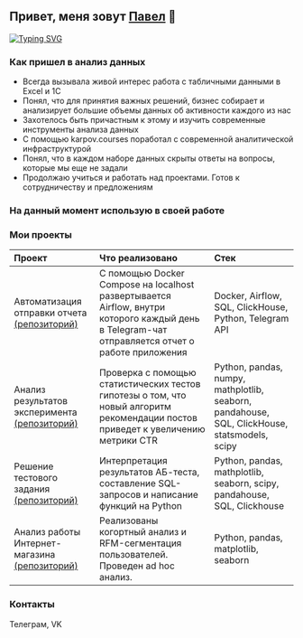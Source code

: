 ## Привет, меня зовут [Павел](t.me/marcus_vinicius_0) 👋
[![Typing SVG](https://readme-typing-svg.herokuapp.com?color=%2336BCF7&lines=Data+is+the+new+oil)](https://git.io/typing-svg)
### Как пришел в анализ данных
- Всегда вызывала живой интерес работа с табличными данными в Excel и 1С
- Понял, что для принятия важных решений, бизнес собирает и анализирует большие объемы данных об активности каждого из нас
- Захотелось быть причастным к этому и изучить современные инструменты анализа данных
- С помощью karpov.courses поработал с современной аналитической инфраструктурой
- Понял, что в каждом наборе данных скрыты ответы на вопросы, которые мы еще не задали
- Продолжаю учиться и работать над проектами. Готов к сотрудничеству и предложениям
### На данный момент использую в своей работе
### Мои проекты
| Проект | Что реализовано | Стек |
| :------------- | :------------- | :------------- |
| Автоматизация отправки отчета [(репозиторий)](https://github.com/cybermarcus/daily_report_bot)| С помощью Docker Compose на localhost развертывается Airflow, внутри которого каждый день в Telegram-чат отправляется отчет о работе приложения  | Docker, Airflow, SQL, ClickHouse, Python, Telegram API|
| Анализ результатов эксперимента [(репозиторий)](https://github.com/cybermarcus/exp-result-analysis-recomend-alg) | Проверка с помощью статистических тестов гипотезы о том, что новый алгоритм рекомендации постов приведет к увеличению метрики CTR | Python, pandas, numpy, mathplotlib, seaborn, pandahouse, SQL, ClickHouse, statsmodels, scipy|
| Решение тестового задания [(репозиторий)](https://github.com/cybermarcus/three_tasks_for_analysis) | Интерпретация результатов АБ-теста, составление SQL-запросов и написание функций на Python | Python, pandas, mathplotlib, seaborn, scipy, pandahouse, SQL, Clickhouse |
| Анализ работы Интернет-магазина [(репозиторий)](https://github.com/cybermarcus/e-commerce_analysis) | Реализованы когортный анализ и RFM-сегментация пользователей. Проведен ad hoc анализ.| Python, pandas, matplotlib, seaborn|
### Контакты
Телеграм, VK
